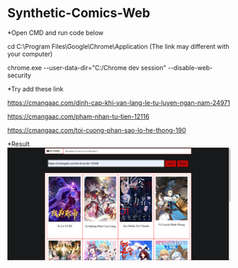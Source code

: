 # Synthetic-Comics-Web

*Open CMD and run code below

cd C:\Program Files\Google\Chrome\Application  (The link may different with your computer)

chrome.exe --user-data-dir="C:/Chrome dev session" --disable-web-security

*Try add these link

https://cmangaac.com/dinh-cap-khi-van-lang-le-tu-luyen-ngan-nam-24971

https://cmangaac.com/pham-nhan-tu-tien-12116

https://cmangaac.com/toi-cuong-phan-sao-lo-he-thong-190

*Result
![alt text](https://github.com/trandinhnamuet/Proect-Alpha---Simple-Custom-Comic-Web/blob/main/Demo.png?raw=true)
